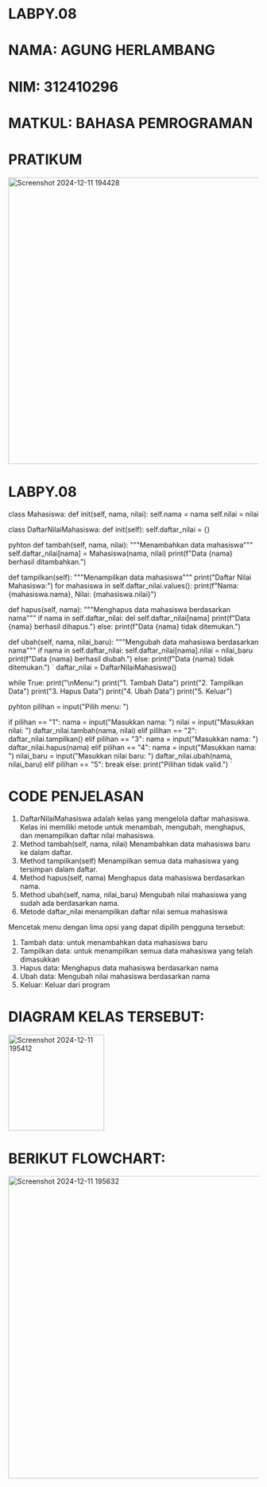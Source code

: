 # LABPY.08
# NAMA: AGUNG HERLAMBANG 
# NIM: 312410296
# MATKUL: BAHASA PEMROGRAMAN

# PRATIKUM
<img width="576" alt="Screenshot 2024-12-11 194428" src="https://github.com/user-attachments/assets/ef7345a9-e70a-4076-829b-8fba49715fd3">

# LABPY.08
class Mahasiswa: def init(self, nama, nilai): self.nama = nama self.nilai = nilai

class DaftarNilaiMahasiswa: def init(self): self.daftar_nilai = {}

pyhton
def tambah(self, nama, nilai):
    """Menambahkan data mahasiswa"""
    self.daftar_nilai[nama] = Mahasiswa(nama, nilai)
    print(f"Data {nama} berhasil ditambahkan.")

def tampilkan(self):
    """Menampilkan data mahasiswa"""
    print("Daftar Nilai Mahasiswa:")
    for mahasiswa in self.daftar_nilai.values():
        print(f"Nama: {mahasiswa.nama}, Nilai: {mahasiswa.nilai}")

def hapus(self, nama):
    """Menghapus data mahasiswa berdasarkan nama"""
    if nama in self.daftar_nilai:
        del self.daftar_nilai[nama]
        print(f"Data {nama} berhasil dihapus.")
    else:
        print(f"Data {nama} tidak ditemukan.")

def ubah(self, nama, nilai_baru):
    """Mengubah data mahasiswa berdasarkan nama"""
    if nama in self.daftar_nilai:
        self.daftar_nilai[nama].nilai = nilai_baru
        print(f"Data {nama} berhasil diubah.")
    else:
        print(f"Data {nama} tidak ditemukan.")
`
daftar_nilai = DaftarNilaiMahasiswa()

while True: print("\nMenu:") print("1. Tambah Data") print("2. Tampilkan Data") print("3. Hapus Data") print("4. Ubah Data") print("5. Keluar")

pyhton
pilihan = input("Pilih menu: ")

if pilihan == "1":
    nama = input("Masukkan nama: ")
    nilai = input("Masukkan nilai: ")
    daftar_nilai.tambah(nama, nilai)
elif pilihan == "2":
    daftar_nilai.tampilkan()
elif pilihan == "3":
    nama = input("Masukkan nama: ")
    daftar_nilai.hapus(nama)
elif pilihan == "4":
    nama = input("Masukkan nama: ")
    nilai_baru = input("Masukkan nilai baru: ")
    daftar_nilai.ubah(nama, nilai_baru)
elif pilihan == "5":
    break
else:
    print("Pilihan tidak valid.")
`

# CODE PENJELASAN 

1. DaftarNilaiMahasiswa adalah kelas yang mengelola daftar mahasiswa. Kelas ini memiliki metode untuk menambah, mengubah, menghapus, dan menampilkan daftar nilai mahasiswa.
2. Method tambah(self, nama, nilai) Menambahkan data mahasiswa baru ke dalam daftar.
3. Method tampilkan(self) Menampilkan semua data mahasiswa yang tersimpan dalam daftar.
4. Method hapus(self, nama) Menghapus data mahasiswa berdasarkan nama.
5. Method ubah(self, nama, nilai_baru) Mengubah nilai mahasiswa yang sudah ada berdasarkan nama.
6. Metode daftar_nilai menampilkan daftar nilai semua mahasiswa

Mencetak menu dengan lima opsi yang dapat dipilih pengguna tersebut:

1. Tambah data: untuk menambahkan data mahasiswa baru
2. Tampilkan data: untuk menampilkan semua data mahasiswa yang telah dimasukkan
3. Hapus data: Menghapus data mahasiswa berdasarkan nama
4. Ubah data: Mengubah nilai mahasiswa berdasarkan nama
5. Keluar: Keluar dari program

# DIAGRAM KELAS TERSEBUT:

<img width="193" alt="Screenshot 2024-12-11 195412" src="https://github.com/user-attachments/assets/3a9b386c-6b9a-43ad-8766-f2f88ce47456">

# BERIKUT FLOWCHART:

<img width="608" alt="Screenshot 2024-12-11 195632" src="https://github.com/user-attachments/assets/3a463f6f-9857-446a-917e-85f3375adb7d">
